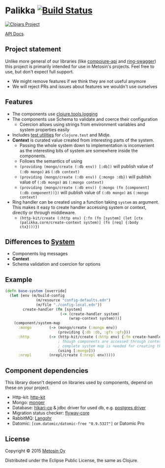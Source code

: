 # Palikka [![Build Status](https://travis-ci.org/metosin/palikka.svg?branch=master)](https://travis-ci.org/metosin/palikka)

[![Clojars Project](http://clojars.org/metosin/palikka/latest-version.svg)](http://clojars.org/metosin/palikka)

[API Docs](http://metosin.github.io/palikka/palikka.core.html).

## Project statement

Unlike more general of our libraries (like
[compojure-api](https://github.com/metosin/compojure-api) and
[ring-swagger](https://github.com/metosin/ring-swagger)) this project is
primarily intended for use in Metosin's projects. Feel free to use, but
don't expect full support.

- We might remove features if we think they are not useful anymore
- We will reject PRs and issues about features we wouldn't use ourselves

## Features

- The components use [clojure.tools.logging](https://github.com/clojure/tools.logging)
- The components use Schema to validate and coerce their configuration
    - Coercion allows using strings from environment variables and system
    properties easily
- Includes [test utilities](./src/palikka/test_utils.clj) for `clojure.test` and Midje.
- **Context** is curated value created from interesting parts of the system.
    - Passing the whole system down to implementation is inconvenient as the
    interesting bits of system are somewhere inside the components.
    - Follows the semantics of using
    - `(providing (mongo/create (:db env)) [:db])` will publish value of `(:db mongo)` as `(:db context)`
    - `(providing (mongo/create (:db env)) {:mongo :db})` will publish value of `(:db mongo)` as `(:mongo context)`
    - `(providing (mongo/create (:db env)) {:mongo (fn [component] (:db component))})` will publish value of `(:db mongo)` as `(:mongo context)`
- Ring handler can be created using a function taking `system` as argument. This makes it easy to create handler accessing system or context, directly or through middleware.
    - `(http-kit/create (:http env) {:fn (fn [system] (let [ctx (palikka.core/create-context system)] (fn [req] {:body ctx})))})`

## Differences to [System](https://github.com/danielsz/system)

- Components log messages
- **Context**
- Schema validation and coercion for options

## Example

```clj
(defn base-system [override]
  (let [env (m/build-config
              (m/resource "config-defaults.edn")
              (m/file "./config-local.edn"))
        create-handler (fn [system]
                         (-> (create-handler system)
                             (wrap-context system)))]
    (component/system-map
      :mongo        (-> (mongo/create (:mongo env))
                        (providing {:db :db, :gfs :gfs}))
      :http         (-> (http-kit/create (:http env) {:fn create-handler})
                        ; Though components are accessed through context,
                        ; complete system map is needed for creating the context
                        (using [:mongo]))
      :nrepl        (nrepl/create (:nrepl env)))))
```

## Component dependencies

This library doesn't depend on libraries used by components,
depend on these on your project.

- Http-kit: [http-kit](https://github.com/http-kit/http-kit)
- Mongo: [monger](https://github.com/michaelklishin/monger)
- Database: [hikari-cp](https://github.com/tomekw/hikari-cp) & jdbc driver for used db, e.g. [postgres driver](http://mvnrepository.com/artifact/org.postgresql/postgresql)
- Migration status checker: [flyway-core](http://mvnrepository.com/artifact/com.googlecode.flyway/flyway-core)
- RabbitMQ: [Langohr](https://github.com/michaelklishin/langohr)
- Datomic: `[com.datomic/datomic-free "0.9.5327"]` or Datomic Pro

## License

Copyright © 2015 [Metosin Oy](http://www.metosin.fi)

Distributed under the Eclipse Public License, the same as Clojure.
